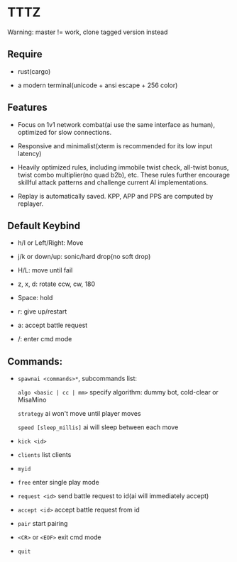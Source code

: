 # TTTZ

Warning: master != work, clone tagged version instead

## Require

* rust(cargo)

* a modern terminal(unicode + ansi escape + 256 color)

## Features

* Focus on 1v1 network combat(ai use the same interface as human),
optimized for slow connections.

* Responsive and minimalist(xterm is recommended for its low input latency)

* Heavily optimized rules, including
immobile twist check, all-twist bonus, twist combo multiplier(no quad b2b), etc.
These rules further encourage skillful attack patterns and challenge current AI implementations.

* Replay is automatically saved. KPP, APP and PPS are computed by replayer.

## Default Keybind

* h/l or Left/Right: Move

* j/k or down/up: sonic/hard drop(no soft drop)

* H/L: move until fail

* z, x, d: rotate ccw, cw, 180

* Space: hold

* r: give up/restart

* a: accept battle request

* /: enter cmd mode

## Commands:

* `spawnai <commands>*`, subcommands list:

	`algo <basic | cc | mm>` specify algorithm: dummy bot, cold-clear or MisaMino

	`strategy` ai won't move until player moves

	`speed [sleep_millis]` ai will sleep between each move

* `kick <id>`

* `clients` list clients

* `myid`

* `free` enter single play mode

* `request <id>` send battle request to id(ai will immediately accept)

* `accept <id>` accept battle request from id

* `pair` start pairing

* `<CR>` or `<EOF>` exit cmd mode

* `quit`
